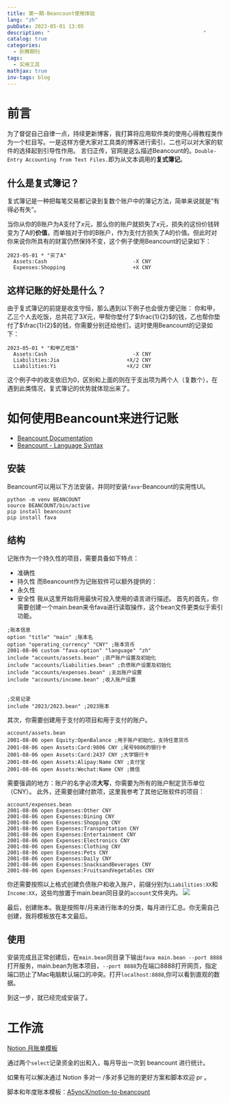 ```yaml
---
title: 第一期-Beancount使用体验
lang: "zh"
pubDate: 2023-05-01 13:05
description: "                                                  "
catalog: true
categories:
  - 折腾期刊
tags:
  - 实用工具
mathjax: true
inv-tags: blog
---
```


# 前言
为了督促自己自律一点，持续更新博客，我打算将应用软件类的使用心得教程类作为一个栏目写。一是这样方便大家对工具类的博客进行索引，二也可以对大家的软件的选择起到引导性作用。
言归正传，官网是这么描述Beancount的。`Double-Entry Accounting from Text Files.`即为从文本调用的**复式簿记**。

## 什么是复式簿记？
复式簿记是一种把每笔交易都记录到复数个账户中的簿记方法，简单来说就是“有得必有失”。

当你从你的B账户为A支付了$x$元，那么你的账户就损失了$x$元，损失的这份价钱转变为了A的**价值**，而单独对于你的B账户，作为支付方损失了A的价值。但此时对你来说你所具有的财富仍然保持不变，这个例子使用Beancount的记录如下：
```
2023-05-01 * "买了A"
  Assets:Cash                            -X CNY
  Expenses:Shopping                      +X CNY
```
## 这样记账的好处是什么？
由于复式簿记的前提是收支守恒，那么遇到以下例子也会很方便记账：
你和甲，乙三个人去吃饭，总共花了$3X$元，甲帮你垫付了$\frac{1}{2}$的钱，乙也帮你垫付了$\frac{1}{2}$的钱，你需要分别还给他们，这时使用Beancount的记录如下：
```
2023-05-01 * "和甲乙吃饭"
  Assets:Cash                            -X CNY
  Liabilities:Jia                      +X/2 CNY
  Liabilities:Yi                       +X/2 CNY
```
这个例子中的收支依旧为0，区别和上面的则在于支出项为两个人（复数个），在遇到此类情况，复式簿记的优势就体现出来了。
# 如何使用Beancount来进行记账
* [Beancount Documentation](https://beancount.github.io/docs/)
* [Beancount - Language Syntax](https://docs.google.com/document/d/1wAMVrKIA2qtRGmoVDSUBJGmYZSygUaR0uOMW1GV3YE0/edit)
## 安装
Beancount可以用以下方法安装，并同时安装`fava`-Beancount的实用性UI。
```
python -m venv BEANCOUNT
source BEANCOUNT/bin/active
pip install beancount
pip install fava
```
## 结构
记账作为一个持久性的项目，需要具备如下特点：
* 准确性
* 持久性
而Beancount作为记账软件可以额外提供的：
* 永久性
* 安全性
我从这里开始将用最快可投入使用的语言进行描述。
首先的首先，你需要创建一个main.bean来令fava进行读取操作，这个bean文件更类似于索引功能。
```
;账本信息
option "title" "main" ;账本名
option "operating_currency" "CNY" ;账本货币
2001-08-06 custom "fava-option" "language" "zh"
include "accounts/assets.bean" ;资产账户设置及初始化
include "accounts/liabilities.bean" ;负债账户设置及初始化
include "accounts/expenses.bean" ;支出账户设置
include "accounts/income.bean" ;收入账户设置


;交易记录
include "2023/2023.bean" ;2023账本
```
其次，你需要创建用于支付的项目和用于支付的账户。
```
account/assets.bean
2001-08-06 open Equity:OpenBalance ;用于账户初始化，支持任意货币
2001-08-06 open Assets:Card:9806 CNY ;尾号9806的银行卡
2001-08-06 open Assets:Card:2437 CNY ;大学银行卡
2001-08-06 open Assets:Alipay:Name CNY ;支付宝
2001-08-06 open Assets:Wechat:Name CNY ;微信
```
需要强调的地方：账户的名字必须**大写**，你需要为所有的账户制定货币单位（CNY）。
此外，还需要创建付款项，这里我参考了其他记账软件的项目：
```
account/expenses.bean
2001-08-06 open Expenses:Other CNY
2001-08-06 open Expenses:Dining CNY
2001-08-06 open Expenses:Shopping CNY
2001-08-06 open Expenses:Transportation CNY
2001-08-06 open Expenses:Entertainment CNY
2001-08-06 open Expenses:Electronics CNY
2001-08-06 open Expenses:Clothing CNY
2001-08-06 open Expenses:Pets CNY
2001-08-06 open Expenses:Daily CNY
2001-08-06 open Expenses:SnacksandBeverages CNY
2001-08-06 open Expenses:FruitsandVegetables CNY
```
你还需要按照以上格式创建负债账户和收入账户，前缀分别为`Liabilities:XX`和`Income:XX`，这些均放置于main.bean同目录的`account`文件夹内。
![](https://jazzy-praline-dbe3ad.netlify.app/images/202305012225163.png)

最后，创建账本。我是按照年/月来进行账本的分类，每月进行汇总。你无需自己创建，我将模板放在本文最后。

## 使用
安装完成且正常创建后，在`main.bean`同目录下输出`fava main.bean --port 8888`打开服务，main.bean为账本项目，`--port 8888`为在端口8888打开网页，指定端口防止了Mac电脑默认端口的冲突。打开`localhost:8888`,你可以看到直观的数据。

到这一步，就已经完成安装了。

# 工作流
[Notion 月账单模板](https://wary-pendulum-590.notion.site/8b0e1616c5024cd6bfadf288df27648c?pvs=4)

通过两个`select`记录资金的出和入，每月导出一次到 beancount 进行统计。

如果有可以解决通过 Notion 多对一 /多对多记账的更好方案和脚本欢迎 pr 。

脚本和年度账本模板：[A5yncX/notion-to-beancount](https://github.com/A5yncX/notion-to-beancount)